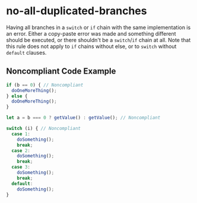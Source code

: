 # no-all-duplicated-branches

Having all branches in a `switch` or `if` chain with the same implementation is an error.
Either a copy-paste error was made and something different should be executed,
or there shouldn't be a `switch`/`if` chain at all. Note that this rule does not apply to
`if` chains without else, or to `switch` without `default` clauses.

## Noncompliant Code Example

```javascript
if (b == 0) { // Noncompliant
  doOneMoreThing();
} else {
  doOneMoreThing();
}

let a = b === 0 ? getValue() : getValue(); // Noncompliant

switch (i) { // Noncompliant
  case 1:
    doSomething();
    break;
  case 2:
    doSomething();
    break;
  case 3:
    doSomething();
    break;
  default:
    doSomething();
}
```
